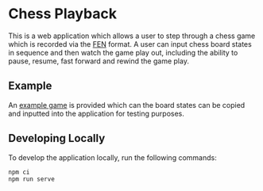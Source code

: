 # Chess Playback

This is a web application which allows a user to step through a chess game which is recorded via
the [FEN](https://en.wikipedia.org/wiki/Forsyth%E2%80%93Edwards_Notation) format. A user can input chess board states in sequence and then watch the game play out, including the ability to pause, resume, fast forward and rewind the game play.

## Example

An [example game](./EXAMPLE.md) is provided which can the board states can be copied and inputted into the application for testing purposes.

## Developing Locally

To develop the application locally, run the following commands:

```
npm ci
npm run serve
```
